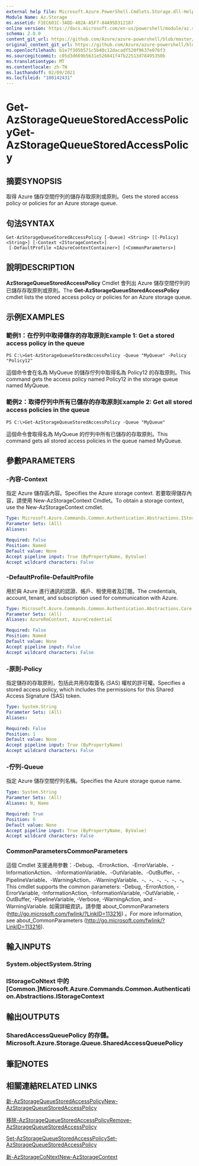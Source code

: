 ```yaml
---
external help file: Microsoft.Azure.PowerShell.Cmdlets.Storage.dll-Help.xml
Module Name: Az.Storage
ms.assetid: F1EC601C-3ADD-402A-A5F7-84A95D312187
online version: https://docs.microsoft.com/en-us/powershell/module/az.storage/get-azstoragequeuestoredaccesspolicy
schema: 2.0.0
content_git_url: https://github.com/Azure/azure-powershell/blob/master/src/Storage/Storage.Management/help/Get-AzStorageQueueStoredAccessPolicy.md
original_content_git_url: https://github.com/Azure/azure-powershell/blob/master/src/Storage/Storage.Management/help/Get-AzStorageQueueStoredAccessPolicy.md
ms.openlocfilehash: b1e7f305b571c5b40c12dacadf520f9637e076f3
ms.sourcegitcommit: c05d3d669b5631e526841f47b22513d78495350b
ms.translationtype: MT
ms.contentlocale: zh-TW
ms.lasthandoff: 02/09/2021
ms.locfileid: "100142431"
---
```

# <span data-ttu-id="f559f-101">Get-AzStorageQueueStoredAccessPolicy</span><span class="sxs-lookup"><span data-stu-id="f559f-101">Get-AzStorageQueueStoredAccessPolicy</span></span>

## <span data-ttu-id="f559f-102">摘要</span><span class="sxs-lookup"><span data-stu-id="f559f-102">SYNOPSIS</span></span>
<span data-ttu-id="f559f-103">取得 Azure 儲存空間佇列的儲存存取原則或原則。</span><span class="sxs-lookup"><span data-stu-id="f559f-103">Gets the stored access policy or policies for an Azure storage queue.</span></span>

## <span data-ttu-id="f559f-104">句法</span><span class="sxs-lookup"><span data-stu-id="f559f-104">SYNTAX</span></span>

```
Get-AzStorageQueueStoredAccessPolicy [-Queue] <String> [[-Policy] <String>] [-Context <IStorageContext>]
 [-DefaultProfile <IAzureContextContainer>] [<CommonParameters>]
```

## <span data-ttu-id="f559f-105">說明</span><span class="sxs-lookup"><span data-stu-id="f559f-105">DESCRIPTION</span></span>
<span data-ttu-id="f559f-106">**AzStorageQueueStoredAccessPolicy** Cmdlet 會列出 Azure 儲存空間佇列的已儲存存取原則或原則。</span><span class="sxs-lookup"><span data-stu-id="f559f-106">The **Get-AzStorageQueueStoredAccessPolicy** cmdlet lists the stored access policy or policies for an Azure storage queue.</span></span>

## <span data-ttu-id="f559f-107">示例</span><span class="sxs-lookup"><span data-stu-id="f559f-107">EXAMPLES</span></span>

### <span data-ttu-id="f559f-108">範例1：在佇列中取得儲存的存取原則</span><span class="sxs-lookup"><span data-stu-id="f559f-108">Example 1: Get a stored access policy in the queue</span></span>
```
PS C:\>Get-AzStorageQueueStoredAccessPolicy -Queue "MyQueue" -Policy "Policy12"
```

<span data-ttu-id="f559f-109">這個命令會在名為 MyQueue 的儲存佇列中取得名為 Policy12 的存取原則。</span><span class="sxs-lookup"><span data-stu-id="f559f-109">This command gets the access policy named Policy12 in the storage queue named MyQueue.</span></span>

### <span data-ttu-id="f559f-110">範例2：取得佇列中所有已儲存的存取原則</span><span class="sxs-lookup"><span data-stu-id="f559f-110">Example 2: Get all stored access policies in the queue</span></span>
```
PS C:\>Get-AzStorageQueueStoredAccessPolicy -Queue "MyQueue"
```

<span data-ttu-id="f559f-111">這個命令會取得名為 MyQueue 的佇列中所有已儲存的存取原則。</span><span class="sxs-lookup"><span data-stu-id="f559f-111">This command gets all stored access policies in the queue named MyQueue.</span></span>

## <span data-ttu-id="f559f-112">參數</span><span class="sxs-lookup"><span data-stu-id="f559f-112">PARAMETERS</span></span>

### <span data-ttu-id="f559f-113">-內容</span><span class="sxs-lookup"><span data-stu-id="f559f-113">-Context</span></span>
<span data-ttu-id="f559f-114">指定 Azure 儲存區內容。</span><span class="sxs-lookup"><span data-stu-id="f559f-114">Specifies the Azure storage context.</span></span>
<span data-ttu-id="f559f-115">若要取得儲存內容，請使用 New-AzStorageContext Cmdlet。</span><span class="sxs-lookup"><span data-stu-id="f559f-115">To obtain a storage context, use the New-AzStorageContext cmdlet.</span></span>

```yaml
Type: Microsoft.Azure.Commands.Common.Authentication.Abstractions.IStorageContext
Parameter Sets: (All)
Aliases:

Required: False
Position: Named
Default value: None
Accept pipeline input: True (ByPropertyName, ByValue)
Accept wildcard characters: False
```

### <span data-ttu-id="f559f-116">-DefaultProfile</span><span class="sxs-lookup"><span data-stu-id="f559f-116">-DefaultProfile</span></span>
<span data-ttu-id="f559f-117">用於與 Azure 進行通訊的認證、帳戶、租使用者及訂閱。</span><span class="sxs-lookup"><span data-stu-id="f559f-117">The credentials, account, tenant, and subscription used for communication with Azure.</span></span>

```yaml
Type: Microsoft.Azure.Commands.Common.Authentication.Abstractions.Core.IAzureContextContainer
Parameter Sets: (All)
Aliases: AzureRmContext, AzureCredential

Required: False
Position: Named
Default value: None
Accept pipeline input: False
Accept wildcard characters: False
```

### <span data-ttu-id="f559f-118">-原則</span><span class="sxs-lookup"><span data-stu-id="f559f-118">-Policy</span></span>
<span data-ttu-id="f559f-119">指定儲存的存取原則，包括此共用存取簽名 (SAS) 權杖的許可權。</span><span class="sxs-lookup"><span data-stu-id="f559f-119">Specifies a stored access policy, which includes the permissions for this Shared Access Signature (SAS) token.</span></span>

```yaml
Type: System.String
Parameter Sets: (All)
Aliases:

Required: False
Position: 1
Default value: None
Accept pipeline input: True (ByPropertyName)
Accept wildcard characters: False
```

### <span data-ttu-id="f559f-120">-佇列</span><span class="sxs-lookup"><span data-stu-id="f559f-120">-Queue</span></span>
<span data-ttu-id="f559f-121">指定 Azure 儲存空間佇列名稱。</span><span class="sxs-lookup"><span data-stu-id="f559f-121">Specifies the Azure storage queue name.</span></span>

```yaml
Type: System.String
Parameter Sets: (All)
Aliases: N, Name

Required: True
Position: 0
Default value: None
Accept pipeline input: True (ByPropertyName, ByValue)
Accept wildcard characters: False
```

### <span data-ttu-id="f559f-122">CommonParameters</span><span class="sxs-lookup"><span data-stu-id="f559f-122">CommonParameters</span></span>
<span data-ttu-id="f559f-123">這個 Cmdlet 支援通用參數：-Debug、-ErrorAction、-ErrorVariable、-InformationAction、-InformationVariable、-OutVariable、-OutBuffer、-PipelineVariable、-WarningAction、-WarningVariable、-、-、-、-、-、-。</span><span class="sxs-lookup"><span data-stu-id="f559f-123">This cmdlet supports the common parameters: -Debug, -ErrorAction, -ErrorVariable, -InformationAction, -InformationVariable, -OutVariable, -OutBuffer, -PipelineVariable, -Verbose, -WarningAction, and -WarningVariable.</span></span> <span data-ttu-id="f559f-124">如需詳細資訊，請參閱 about_CommonParameters (http://go.microsoft.com/fwlink/?LinkID=113216) 。</span><span class="sxs-lookup"><span data-stu-id="f559f-124">For more information, see about_CommonParameters (http://go.microsoft.com/fwlink/?LinkID=113216).</span></span>

## <span data-ttu-id="f559f-125">輸入</span><span class="sxs-lookup"><span data-stu-id="f559f-125">INPUTS</span></span>

### <span data-ttu-id="f559f-126">System.object</span><span class="sxs-lookup"><span data-stu-id="f559f-126">System.String</span></span>

### <span data-ttu-id="f559f-127">IStorageCoNtext 中的 [Common.]</span><span class="sxs-lookup"><span data-stu-id="f559f-127">Microsoft.Azure.Commands.Common.Authentication.Abstractions.IStorageContext</span></span>

## <span data-ttu-id="f559f-128">輸出</span><span class="sxs-lookup"><span data-stu-id="f559f-128">OUTPUTS</span></span>

### <span data-ttu-id="f559f-129">SharedAccessQueuePolicy 的存儲。</span><span class="sxs-lookup"><span data-stu-id="f559f-129">Microsoft.Azure.Storage.Queue.SharedAccessQueuePolicy</span></span>

## <span data-ttu-id="f559f-130">筆記</span><span class="sxs-lookup"><span data-stu-id="f559f-130">NOTES</span></span>

## <span data-ttu-id="f559f-131">相關連結</span><span class="sxs-lookup"><span data-stu-id="f559f-131">RELATED LINKS</span></span>

[<span data-ttu-id="f559f-132">新-AzStorageQueueStoredAccessPolicy</span><span class="sxs-lookup"><span data-stu-id="f559f-132">New-AzStorageQueueStoredAccessPolicy</span></span>](./New-AzStorageQueueStoredAccessPolicy.md)

[<span data-ttu-id="f559f-133">移除-AzStorageQueueStoredAccessPolicy</span><span class="sxs-lookup"><span data-stu-id="f559f-133">Remove-AzStorageQueueStoredAccessPolicy</span></span>](./Remove-AzStorageQueueStoredAccessPolicy.md)

[<span data-ttu-id="f559f-134">Set-AzStorageQueueStoredAccessPolicy</span><span class="sxs-lookup"><span data-stu-id="f559f-134">Set-AzStorageQueueStoredAccessPolicy</span></span>](./Set-AzStorageQueueStoredAccessPolicy.md)

[<span data-ttu-id="f559f-135">新-AzStorageCoNtext</span><span class="sxs-lookup"><span data-stu-id="f559f-135">New-AzStorageContext</span></span>](./New-AzStorageContext.md)


